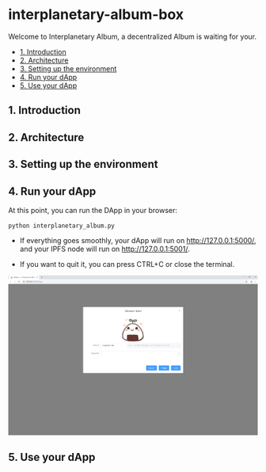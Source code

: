 # interplanetary-album-box

Welcome to Interplanetary Album, a decentralized Album is waiting for your.

<!-- TOC -->

- [1. Introduction](#1-introduction)
- [2. Architecture](#2-architecture)
- [3. Setting up the environment](#3-setting-up-the-environment)
- [4. Run your dApp](#4-run-your-dapp)
- [5. Use your dApp](#5-use-your-dapp)

<!-- /TOC -->

## 1. Introduction

## 2. Architecture

## 3. Setting up the environment

## 4. Run your dApp

At this point, you can run the DApp in your browser:

```shell
python interplanetary_album.py
```

- If everything goes smoothly, your dApp will run on http://127.0.0.1:5000/, and your IPFS node will run on http://127.0.0.1:5001/.

- If you want to quit it, you can press CTRL+C or close the terminal.

![login](img/login.png)

## 5. Use your dApp